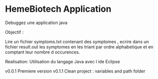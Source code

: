 # HemeBiotech Application

Debuggez une application java 

Objectif :

Lire un fichier symptoms.txt contenant des symptomes , ecrire dans un fichier result.out les symptomes en les triant par ordre alphabetique et en comptant leur nombre d occurences.


Realisation:
Utilisation du langage Java avec l ide Eclipse


v0.0.1 Premiere version
v0.1.1 Clean project : variables and path folder